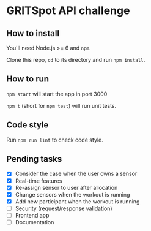 # GRITSpot API challenge

## How to install
You'll need Node.js >= 6 and `npm`.

Clone this repo, `cd` to its directory and run `npm install`.

## How to run

`npm start` will start the app in port 3000

`npm t` (short for `npm test`) will run unit tests.

## Code style

Run `npm run lint` to check code style.

## Pending tasks
- [x] Consider the case when the user owns a sensor
- [x] Real-time features
- [x] Re-assign sensor to user after allocation
- [x] Change sensors when the workout is running
- [x] Add new participant when the workout is running
- [ ] Security (request/response validation)
- [ ] Frontend app
- [ ] Documentation